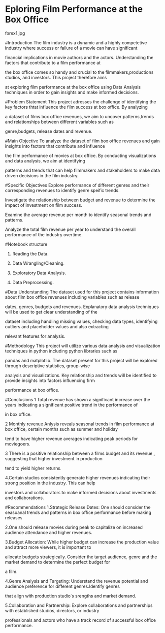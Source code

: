 # Eploring Film Performance at the Box Office
forex1.jpg

#Introduction
The film industry is a dynamic and a highly competetive industry where success or failure of a movie can have significant

financial implications in movie authors and the actors. Understanding the factors that contribute to a film performance at

the box office comes so handy and crucial to the filmmakers,productions studios, and investors. This project therefore aims

at exploring film performance at the box office using Data Analysis techniques in order to gain insights and make informed decisions.

#Problem Statement
This project adresses the challenge of identifying the key factors thtat influence the film success at box office. By analyzing

a dataset of films box office revenues, we aim to uncover patterns,trends and relationships between different variables such as

genre,budgets, release dates and revenue.

#Main Objective
To analyze the dataset of film box office revenues and gain insights into factors that contribute and influence

the film performance of movies at box office. By conducting visualizations and data analysis, we aim at identifying

patterns and trends that can help filmmakers and stakeholders to make data driven decisions in the film industry.

#Specific Objectives
Explore performance of different genres and their corresponding revenues to identify genre speific trends.

Investigate the relationship between budget and revenue to determine the impact of investment on film success.

Examine the average revenue per month to identify seasonal trends and patterns.

Analyze the total film revenue per year to understand the overall performance of the industry overtime.

#Notebook structure
1. Reading the Data.

2. Data Wrangling/Cleaning.

3. Exploratory Data Analysis.

4. Data Preprocessing.

#Data Understanding
The dataset used for this project contains information about film box office revenues including variables such as release

dates, genres, budgets and revenues. Explanatory data analysis techniques will be used to get clear understanding of the

dataset including handling missing values, checking data types, identifying outliers and placeholder values and also extracting

relevant features for analysis.

#Methodology
This project will utilize various data analysis and visualization techniques in python including python libraries such as

pandas and matplotlib. The dataset present for this project will be explored through descriptive statistics, group-wise

analysis and visualizations. Key relationship and trends will be identified to provide insights into factors influencing firm

performance at box office.

#Conclusions
1 Total revenue has shown a significant increase over the years indicating a significant positive trend in the performance of

in box office.

2 Monthly revenue Anlysis reveals seasonal trends in film performance at box office, certain months such as summer and holiday

tend to have higher revenue averages indicating peak periods for moviegoers.

3 There is a positive relationship between a films budget and its revenue , suggesting that higher investment in production

tend to yield higher returns.

4.Certain studios consistently generate higher revenues indicating their strong position in the industry. This can help

investors and collaborators to make informed decisions about investments and collaborations.

#Recommendations
1.Strategic Release Dates: One should consider the seasoanal trends and patterns in box office performance before making releases

2.One should release movies during peak to capitalize on increased audience attendance and higher revenues.

3.Budget Allocation: While higher budget can increase the production value and attract more viewers, it is important to

allocate budgets strategically. Consider the target audience, genre and the market demand to determine the perfect budget for

a film.

4.Genre Analysis and Targeting: Understand the revenue potential and audience preference for different genres.Identify genres

that align with production studio's srengths and market demand.

5.Collaboration and Partnership: Explore collaborations and partnerships with established studios, directors, or industry

professionals and actors who have a track record of successful box office performance.

